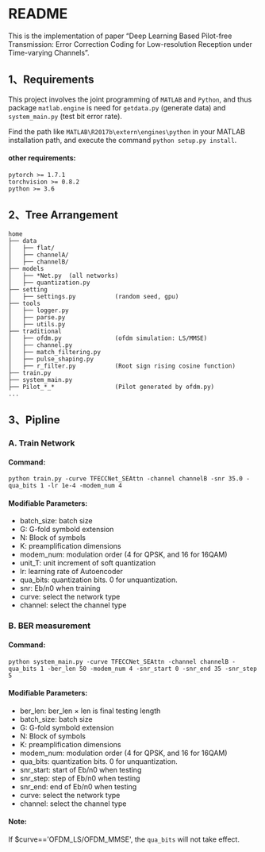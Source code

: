 # README
This is the implementation of paper “Deep Learning Based Pilot-free Transmission: Error Correction Coding for Low-resolution Reception under Time-varying Channels”.

## 1、Requirements
This project involves the joint programming of `MATLAB` and `Python`, and thus package `matlab.engine` is need for
`getdata.py` (generate data) and `system_main.py` (test bit error rate).

Find the path like `MATLAB\R2017b\extern\engines\python` in your MATLAB installation path, and execute the command `python setup.py install`.

#### **other requirements**:
```
pytorch >= 1.7.1
torchvision >= 0.8.2
python >= 3.6
```

## 2、Tree Arrangement
``` 
home
├── data
│   ├── flat/
│   ├── channelA/
│   ├── channelB/
├── models 
│   ├── *Net.py  (all networks) 
│   ├── quantization.py
├── setting 
│   ├── settings.py           (random seed, gpu)
├── tools
│   ├── logger.py
│   ├── parse.py
│   ├── utils.py
├── traditional
│   ├── ofdm.py               (ofdm simulation: LS/MMSE)
│   ├── channel.py
│   ├── match_filtering.py
│   ├── pulse_shaping.py
│   ├── r_filter.py           (Root sign rising cosine function)
├── train.py
├── system_main.py
├── Pilot_*_*                 (Pilot generated by ofdm.py)
...
```

## 3、Pipline
### A. Train Network

#### Command:
```
python train.py -curve TFECCNet_SEAttn -channel channelB -snr 35.0 -qua_bits 1 -lr 1e-4 -modem_num 4
```

#### Modifiable Parameters:
* batch_size: batch size
* G: G-fold symbold extension
* N: Block of symbols
* K: preamplification dimensions
* modem_num: modulation order (4 for QPSK, and 16 for 16QAM)
* unit_T: unit increment of soft quantization
* lr: learning rate of Autoencoder
* qua_bits: quantization bits. 0 for unquantization.
* snr: Eb/n0 when training
* curve: select the network type
* channel: select the channel type

### B. BER measurement
#### Command:
```
python system_main.py -curve TFECCNet_SEAttn -channel channelB -qua_bits 1 -ber_len 50 -modem_num 4 -snr_start 0 -snr_end 35 -snr_step 5
```

#### Modifiable Parameters:
* ber_len: ber_len × len is final testing length
* batch_size: batch size
* G: G-fold symbold extension
* N: Block of symbols
* K: preamplification dimensions
* modem_num: modulation order (4 for QPSK, and 16 for 16QAM)
* qua_bits: quantization bits. 0 for unquantization.
* snr_start: start of Eb/n0 when testing
* snr_step: step of Eb/n0 when testing
* snr_end: end of Eb/n0 when testing
* curve: select the network type
* channel: select the channel type

#### Note: 
If $curve=='OFDM_LS/OFDM_MMSE', the `qua_bits` will not take effect.
